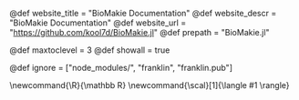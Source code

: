 <!--
Add here global page variables to use throughout your
website.
The website_* must be defined for the RSS to work
-->
@def website_title = "BioMakie Documentation"
@def website_descr = "BioMakie Documentation"
@def website_url = "https://github.com/kool7d/BioMakie.jl"
@def prepath = "BioMakie.jl"

<!-- @def mintoclevel = 2 -->
@def maxtoclevel = 3
@def showall = true
<!--
Add here files or directories that should be ignored by Franklin, otherwise
these files might be copied and, if markdown, processed by Franklin which
you might not want. Indicate directories by ending the name with a `/`.
-->
@def ignore = ["node_modules/", "franklin", "franklin.pub"]

<!--
Add here global latex commands to use throughout your
pages. It can be math commands but does not need to be.
For instance:
* \newcommand{\phrase}{This is a long phrase to copy.}
-->
\newcommand{\R}{\mathbb R}
\newcommand{\scal}[1]{\langle #1 \rangle}
